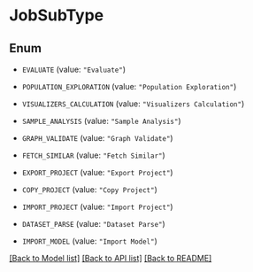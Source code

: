 # JobSubType

## Enum


* `EVALUATE` (value: `"Evaluate"`)

* `POPULATION_EXPLORATION` (value: `"Population Exploration"`)

* `VISUALIZERS_CALCULATION` (value: `"Visualizers Calculation"`)

* `SAMPLE_ANALYSIS` (value: `"Sample Analysis"`)

* `GRAPH_VALIDATE` (value: `"Graph Validate"`)

* `FETCH_SIMILAR` (value: `"Fetch Similar"`)

* `EXPORT_PROJECT` (value: `"Export Project"`)

* `COPY_PROJECT` (value: `"Copy Project"`)

* `IMPORT_PROJECT` (value: `"Import Project"`)

* `DATASET_PARSE` (value: `"Dataset Parse"`)

* `IMPORT_MODEL` (value: `"Import Model"`)


[[Back to Model list]](../README.md#documentation-for-models) [[Back to API list]](../README.md#documentation-for-api-endpoints) [[Back to README]](../README.md)


